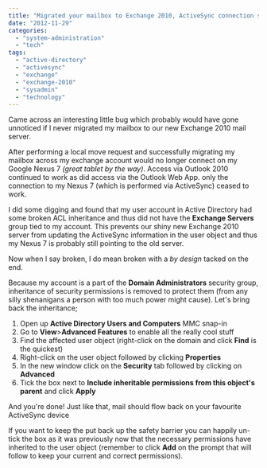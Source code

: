 ```yaml
---
title: "Migrated your mailbox to Exchange 2010, ActiveSync connection stopped? You might be a Domain Administrator"
date: "2012-11-29"
categories: 
  - "system-administration"
  - "tech"
tags: 
  - "active-directory"
  - "activesync"
  - "exchange"
  - "exchange-2010"
  - "sysadmin"
  - "technology"
---
```


Came across an interesting little bug which probably would have gone unnoticed if I never migrated my mailbox to our new Exchange 2010 mail server.

After performing a local move request and successfully migrating my mailbox across my exchange account would no longer connect on my Google Nexus 7 _(great tablet by the way)_. Access via Outlook 2010 continued to work as did access via the Outlook Web App. only the connection to my Nexus 7 (which is performed via ActiveSync) ceased to work.

I did some digging and found that my user account in Active Directory had some broken ACL inheritance and thus did not have the **Exchange Servers** group tied to my account. This prevents our shiny new Exchange 2010 server from updating the ActiveSync information in the user object and thus my Nexus 7 is probably still pointing to the old server.

Now when I say broken, I do mean broken with a _by design_ tacked on the end.

Because my account is a part of the **Domain Administrators** security group, inheritance of security permissions is removed to protect them (from any silly shenanigans a person with too much power might cause). Let's bring back the inheritance;

1. Open up **Active Directory Users and Computers** MMC snap-in
2. Go to **View**\>**Advanced Features** to enable all the really cool stuff
3. Find the affected user object (right-click on the domain and click **Find** is the quickest)
4. Right-click on the user object followed by clicking **Properties**
5. In the new window click on the **Security** tab followed by clicking on **Advanced**
6. Tick the box next to **Include inheritable permissions from this object's parent** and click **Apply**

And you're done! Just like that, mail should flow back on your favourite ActiveSync device

If you want to keep the put back up the safety barrier you can happily un-tick the box as it was previously now that the necessary permissions have inherited to the user object (remember to click **Add** on the prompt that will follow to keep your current and correct permissions).
